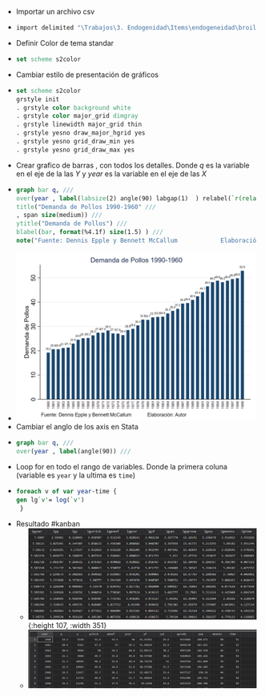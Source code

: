 - Importar un archivo csv
- ```Stata
  import delimited "\Trabajos\3. Endogenidad\Items\endogeneidad\broiler.csv"
  ```
- Definir Color de tema standar
- ```stata
  set scheme s2color
  ```
- Cambiar estilo de presentación de gráficos
- ```stata
  set scheme s2color
  grstyle init
  . grstyle color background white
  . grstyle color major_grid dimgray
  . grstyle linewidth major_grid thin
  . grstyle yesno draw_major_hgrid yes
  . grstyle yesno grid_draw_min yes
  . grstyle yesno grid_draw_max yes
  ```
- Crear grafico  de barras , con todos los detalles. Donde $q$ es la variable en el eje de la las $Y$ y $year$ es la variable en el eje de las $X$
- ```stata
  graph bar q, ///
  over(year , label(labsize(2) angle(90) labgap(1)  ) relabel(`r(relabel)')) ///
  title("Demanda de Pollos 1990-1960" ///
  , span size(medium)) ///
  ytitle("Demanda de Pollos") ///
  blabel(bar, format(%4.1f) size(1.5) ) ///
  note("Fuente: Dennis Epple y Bennett McCallum            Elaboración: Autor  ")  
  ```
- ![image.png](../assets/image_1638964870055_0.png)
- Cambiar el anglo de los axis en Stata
- ```stata
  graph bar q, ///
  over(year , label(angle(90)) ///
  ```
- Loop for en todo el rango de variables. Donde la primera coluna (variable es  `year` y la ultima es `time`)
- ```stata
  foreach v of var year-time {
  gen lg`v'= log(`v')
   }
  ```
- Resultado #kanban
	- ![image.png](../assets/image_1638965051829_0.png){:height 107, :width 351}
	- ![image.png](../assets/image_1638965003258_0.png)